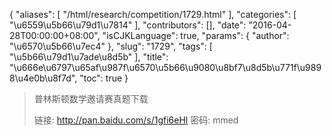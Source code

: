 {
    "aliases": [
        "/html/research/competition/1729.html"
    ],
    "categories": [
        "\u6559\u5b66\u79d1\u7814"
    ],
    "contributors": [],
    "date": "2016-04-28T00:00:00+08:00",
    "isCJKLanguage": true,
    "params": {
        "author": "\u6570\u5b66\u7ec4"
    },
    "slug": "1729",
    "tags": [
        "\u5b66\u79d1\u7ade\u8d5b"
    ],
    "title": "\u666e\u6797\u65af\u987f\u6570\u5b66\u9080\u8bf7\u8d5b\u771f\u9898\u4e0b\u8f7d",
    "toc": true
}

> 普林斯顿数学邀请赛真题下载
> 
> 
> 
> 
> 链接: <http://pan.baidu.com/s/1gfi6eHl> 密码: mmed

